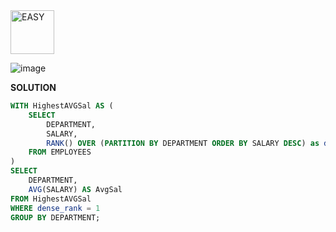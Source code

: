 <img src="https://img.shields.io/badge/EASY-green" alt="EASY" width="70">

![image](https://github.com/user-attachments/assets/f9ed2d30-cf67-4e06-91c9-f99a00c21052)

**SOLUTION**

```sql
WITH HighestAVGSal AS (
    SELECT 
        DEPARTMENT, 
        SALARY,
        RANK() OVER (PARTITION BY DEPARTMENT ORDER BY SALARY DESC) as dense_rank
    FROM EMPLOYEES
)
SELECT 
    DEPARTMENT,
    AVG(SALARY) AS AvgSal
FROM HighestAVGSal
WHERE dense_rank = 1
GROUP BY DEPARTMENT;
```
